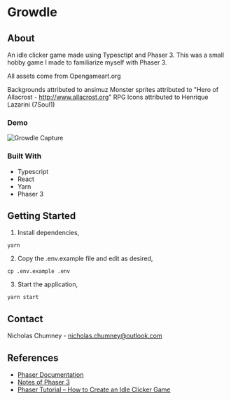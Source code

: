 # Growdle

## About 
An idle clicker game made using Typesctipt and Phaser 3. This was a small hobby game I made to familiarize myself with Phaser 3.

All assets come from Opengameart.org

Backgrounds attributed to ansimuz
Monster sprites attributed to "Hero of Allacrost - http://www.allacrost.org" 
RPG Icons attributed to Henrique Lazarini (7Soul1)

### Demo
![Growdle Capture](growdle-capture.gif)

### Built With
- Typescript
- React
- Yarn
- Phaser 3

## Getting Started
1) Install dependencies,

```
yarn
```

2) Copy the .env.example file and edit as desired,

```
cp .env.example .env
```

3) Start the application,

```
yarn start
```

## Contact
Nicholas Chumney - [nicholas.chumney@outlook.com](nicholas.chumney@outlook.com)

## References
- [Phaser Documentation](https://photonstorm.github.io/phaser3-docs/)
- [Notes of Phaser 3](https://rexrainbow.github.io/phaser3-rex-notes/docs/site/)
- [Phaser Tutorial – How to Create an Idle Clicker Game](https://gamedevacademy.org/phaser-tutorial-how-to-create-an-idle-clicker-game/)
